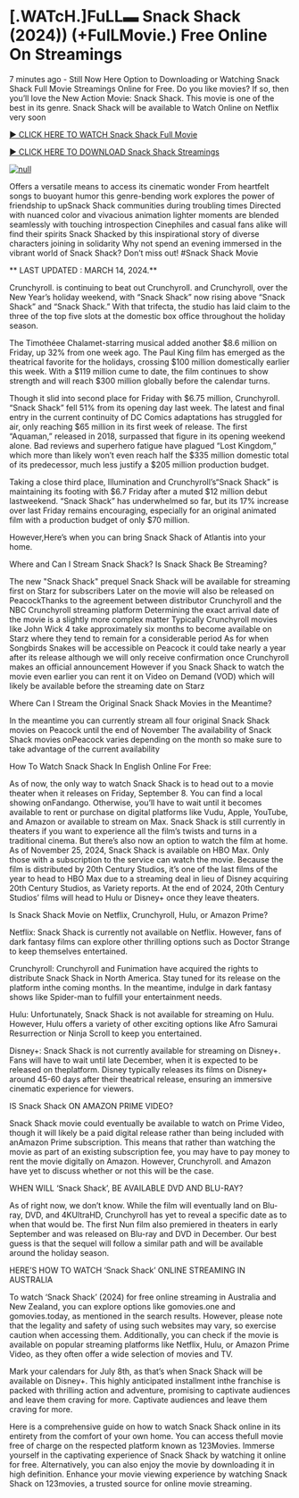 <h1>[.WATcH.]FuLL▬ Snack Shack (2024)) (+FulLMovie.) Free Online On Streamings</h1>

7 minutes ago - Still Now Here Option to Downloading or Watching Snack Shack Full Movie Streamings Online for Free. Do you like movies? If so, then you’ll love the New Action Movie: Snack Shack. This movie is one of the best in its genre. Snack Shack will be available to Watch Online on Netflix very soon</p>
<p dir="auto"><a href="https://cutt.ly/7w0ZPhBW" rel="nofollow">► CLICK HERE TO WATCH Snack Shack Full Movie</a></p>
<p dir="auto"><a href="https://cutt.ly/7w0ZPhBW" rel="nofollow">► CLICK HERE TO DOWNLOAD Snack Shack Streamings</a></p>
<p dir="auto"><a href="https://cutt.ly/7w0ZPhBW" rel="nofollow"><img src="https://camo.githubusercontent.com/abb2148613ed2c31b6fd5c164e6a142c9074d86e9468c674b26300adbf87c7f7/68747470733a2f2f7374617469632e7769787374617469632e636f6d2f6d656469612f3835356132355f30343362356162656234616534643335616330303331393865376665353665647e6d76322e676966" alt="null" style="max-width: 100%;"></a>
      <span>
        <a href="https://cutt.ly/7w0ZPhBW" rel="nofollow">
</a></span></p><p dir="auto">Offers a versatile means to access its cinematic wonder From heartfelt songs to buoyant humor this genre-bending work explores the power of friendship to upSnack Shack communities during troubling times Directed with nuanced color and vivacious animation lighter moments are blended seamlessly with touching introspection Cinephiles and casual fans alike will find their spirits Snack Shacked by this inspirational story of diverse characters joining in solidarity Why not spend an evening immersed in the vibrant world of Snack Shack? Don’t miss out! #Snack Shack Movie</p>
<p dir="auto">** LAST UPDATED : MARCH 14, 2024.**</p>
<p dir="auto">Crunchyroll. is continuing to beat out Crunchyroll. and Crunchyroll, over the New Year’s holiday weekend, with “Snack Shack” now rising above “Snack Shack” and “Snack Shack.” With that trifecta, the studio has laid claim to the three of the top five slots at the domestic box office throughout the holiday season.</p>
<p dir="auto">The Timothéee Chalamet-starring musical added another $8.6 million on Friday, up 32% from one week ago. The Paul King film has emerged as the theatrical favorite for the holidays, crossing $100 million domestically earlier this week. With a $119 million cume to date, the film continues to show strength and will reach $300 million globally before the calendar turns.</p>

<p dir="auto">Though it slid into second place for Friday with $6.75 million, Crunchyroll. “Snack Shack” fell 51% from its opening day last week. The latest and final entry in the current continuity of DC Comics adaptations has struggled for air, only reaching $65 million in its first week of release. The first “Aquaman,” released in 2018, surpassed that figure in its opening weekend alone. Bad reviews and superhero fatigue have plagued “Lost Kingdom,” which more than likely won’t even reach half the $335 million domestic total of its predecessor, much less justify a $205 million production budget.</p>
<p dir="auto">Taking a close third place, Illumination and Crunchyroll’s“Snack Shack” is maintaining its footing with $6.7 Friday after a muted $12 million debut lastweekend. “Snack Shack” has underwhelmed so far, but its 17% increase over last Friday remains encouraging, especially for an original animated film with a production budget of only $70 million.</p>
<p dir="auto">However,Here’s when you can bring Snack Shack of Atlantis into your home.</p>
<p dir="auto">Where and Can I Stream Snack Shack? Is Snack Shack Be Streaming?</p>
<p dir="auto">The new "Snack Shack" prequel Snack Shack will be available for streaming first on Starz for subscribers Later on the movie will also be released on PeacockThanks to the agreement between distributor Crunchyroll and the NBC Crunchyroll streaming platform Determining the exact arrival date of the movie is a slightly more complex matter Typically Crunchyroll movies like John Wick 4 take approximately six months to become available on Starz where they tend to remain for a considerable period As for when Songbirds Snakes will be accessible on Peacock it could take nearly a year after its release although we will only receive confirmation once Crunchyroll makes an official announcement However if you Snack Shack to watch the movie even earlier you can rent it on Video on Demand (VOD) which will likely be available before the streaming date on Starz</p>
<p dir="auto">Where Can I Stream the Original Snack Shack Movies in the Meantime?</p>
<p dir="auto">In the meantime you can currently stream all four original Snack Shack movies on Peacock until the end of November The availability of Snack Shack movies onPeacock varies depending on the month so make sure to take advantage of the current availability</p>
<p dir="auto">How To Watch Snack Shack In English Online For Free:</p>
<p dir="auto">As of now, the only way to watch Snack Shack is to head out to a movie theater when it releases on Friday, September 8. You can find a local showing onFandango. Otherwise, you’ll have to wait until it becomes available to rent or purchase on digital platforms like Vudu, Apple, YouTube, and Amazon or available to stream on Max. Snack Shack is still currently in theaters if you want to experience all the film’s twists and turns in a traditional cinema. But there’s also now an option to watch the film at home. As of November 25, 2024, Snack Shack is available on HBO Max. Only those with a subscription to the service can watch the movie. Because the film is distributed by 20th Century Studios, it’s one of the last films of the year to head to HBO Max due to a streaming deal in lieu of Disney acquiring 20th Century Studios, as Variety reports. At the end of 2024, 20th Century Studios’ films will head to Hulu or Disney+ once they leave theaters.</p>
<p dir="auto">Is Snack Shack Movie on Netflix, Crunchyroll, Hulu, or Amazon Prime?</p>
<p dir="auto">Netflix: Snack Shack is currently not available on Netflix. However, fans of dark fantasy films can explore other thrilling options such as Doctor Strange to keep themselves entertained.</p>
<p dir="auto">Crunchyroll: Crunchyroll and Funimation have acquired the rights to distribute Snack Shack in North America. Stay tuned for its release on the platform inthe coming months. In the meantime, indulge in dark fantasy shows like Spider-man to fulfill your entertainment needs.</p>
<p dir="auto">Hulu: Unfortunately, Snack Shack is not available for streaming on Hulu. However, Hulu offers a variety of other exciting options like Afro Samurai Resurrection or Ninja Scroll to keep you entertained.</p>
<p dir="auto">Disney+: Snack Shack is not currently available for streaming on Disney+. Fans will have to wait until late December, when it is expected to be released on theplatform. Disney typically releases its films on Disney+ around 45-60 days after their theatrical release, ensuring an immersive cinematic experience for viewers.</p>
<p dir="auto">IS Snack Shack ON AMAZON PRIME VIDEO?</p>
<p dir="auto">Snack Shack movie could eventually be available to watch on Prime Video, though it will likely be a paid digital release rather than being included with anAmazon Prime subscription. This means that rather than watching the movie as part of an existing subscription fee, you may have to pay money to rent the movie digitally on Amazon. However, Crunchyroll. and Amazon have yet to discuss whether or not this will be the case.</p>
<p dir="auto">WHEN WILL ‘Snack Shack’, BE AVAILABLE DVD AND BLU-RAY?</p>
<p dir="auto">As of right now, we don’t know. While the film will eventually land on Blu-ray, DVD, and 4KUltraHD, Crunchyroll has yet to reveal a specific date as to when that would be. The first Nun film also premiered in theaters in early September and was released on Blu-ray and DVD in December. Our best guess is that the sequel will follow a similar path and will be available around the holiday season.</p>
<p dir="auto">HERE’S HOW TO WATCH ‘Snack Shack’ ONLINE STREAMING IN AUSTRALIA</p>
<p dir="auto">To watch ‘Snack Shack’ (2024) for free online streaming in Australia and New Zealand, you can explore options like gomovies.one and gomovies.today, as mentioned in the search results. However, please note that the legality and safety of using such websites may vary, so exercise caution when accessing them. Additionally, you can check if the movie is available on popular streaming platforms like Netflix, Hulu, or Amazon Prime Video, as they often offer a wide selection of movies and TV.</p>
<p dir="auto">Mark your calendars for July 8th, as that’s when Snack Shack will be available on Disney+. This highly anticipated installment inthe franchise is packed with thrilling action and adventure, promising to captivate audiences and leave them craving for more. Captivate audiences and leave them craving for more.</p>
<p dir="auto">Here is a comprehensive guide on how to watch Snack Shack online in its entirety from the comfort of your own home. You can access thefull movie free of charge on the respected platform known as 123Movies. Immerse yourself in the captivating experience of Snack Shack by watching it online for free. Alternatively, you can also enjoy the movie by downloading it in high definition. Enhance your movie viewing experience by watching Snack Shack on 123movies, a trusted source for online movie streaming.</p>
</article>


